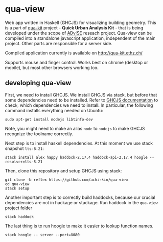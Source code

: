 # qua-view
Web app written in Haskell (GHCJS) for visualizing building geometry.
This is a part of [qua-kit](https://github.com/achirkin/qua-kit) project - **Quick Urban Analysis Kit** -
that is being developed under the scope of [ADvISE](http://www.ia.arch.ethz.ch/advise/) reseach project.
Qua-view can be compiled into a standalone javascript application, independent of the main project.
Other parts are responsible for a server side.

Compiled application currently is available on http://qua-kit.ethz.ch/

Supports mouse and finger control. Works best on chrome (desktop or mobile), but most other browsers working too.


## developing qua-view

First, we need to install GHCJS. We install GHCJS via stack, but before that some dependencies need to be installed.
Refer to [GHCJS documentation](https://github.com/ghcjs/ghcjs/tree/ghc-8.0) to check, which dependencies we need to install.
In particular, the following command installs everything needed on Ubuntu:
```
sudo apt-get install nodejs libtinfo-dev
```
Note, you might need to make an alias `node` to `nodejs` to make GHCJS recognize the toolname correctly.

Next step is to install haskell dependencies. At this moment we use stack snapshot `lts-8.21`:
```
stack install alex happy haddock-2.17.4 haddock-api-2.17.4 hoogle --resolver=lts-8.21
```

Then, clone this repository and setup GHCJS using stack:
```
git clone -b reflex https://github.com/achirkin/qua-view
cd qua-view
stack setup
```

Another important step is to correctly build haddocks, because our crucial dependencies are not in hackage or stackage.
Run haddock in the `qua-view` project folder
```
stack haddock
```

The last thing is to run hoogle to make it easier to lookup function names.
```
stack hoogle -- server --port=8080
```
